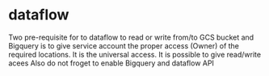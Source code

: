 # dataflow
Two pre-requisite for to dataflow to read or write from/to  GCS bucket and Bigquery is to give service account the proper access (Owner) of the required locations. It is the universal access. It is possible to give read/write acees
Also do not froget to enable Bigquery and dataflow API

